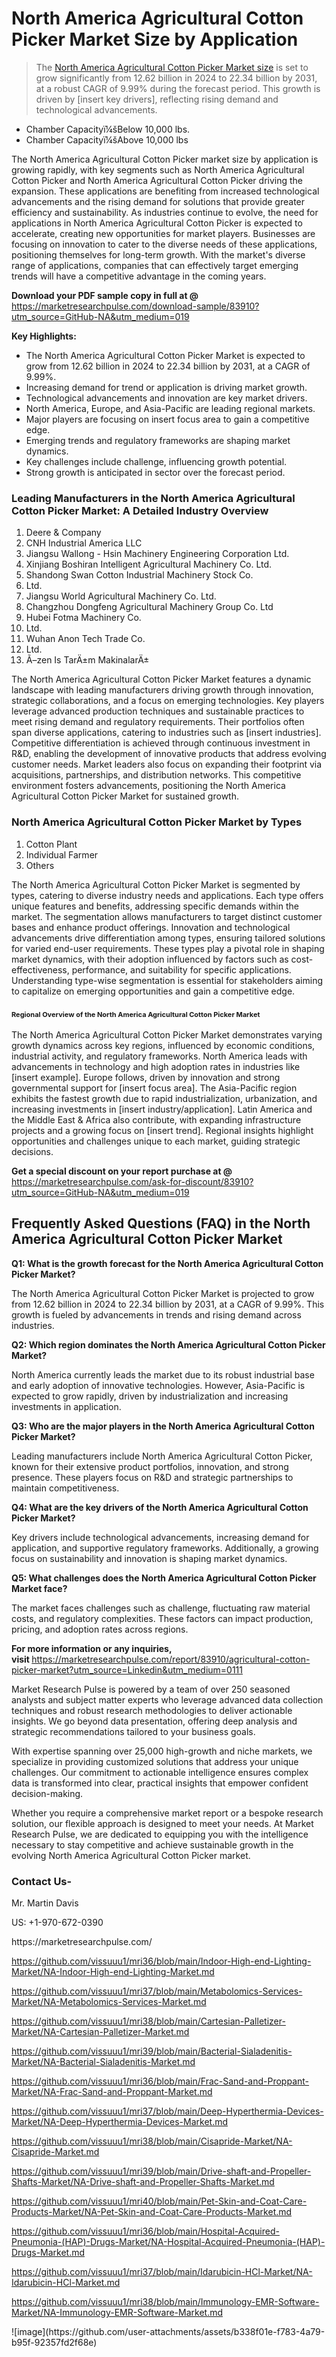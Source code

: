 <h1>North America Agricultural Cotton Picker Market&nbsp;Size by Application</h1><blockquote><p>The <a href="https://marketresearchpulse.com/download-sample/83910?utm_source=GitHub-NA&amp;utm_medium=019">North America Agricultural Cotton Picker Market size</a> is set to grow significantly from 12.62 billion in 2024 to 22.34 billion by 2031, at a robust CAGR of 9.99% during the forecast period. This growth is driven by [insert key drivers], reflecting rising demand and technological advancements.</p></blockquote><ul><li>Chamber Capacityï¼šBelow 10,000 lbs.<li> Chamber Capacityï¼šAbove 10,000 lbs</li></ul><p>The North America Agricultural Cotton Picker market size by application is growing rapidly, with key segments such as North America Agricultural Cotton Picker and North America Agricultural Cotton Picker driving the expansion. These applications are benefiting from increased technological advancements and the rising demand for solutions that provide greater efficiency and sustainability. As industries continue to evolve, the need for applications in North America Agricultural Cotton Picker is expected to accelerate, creating new opportunities for market players. Businesses are focusing on innovation to cater to the diverse needs of these applications, positioning themselves for long-term growth. With the market's diverse range of applications, companies that can effectively target emerging trends will have a competitive advantage in the coming years.</p><p><strong>Download your PDF sample copy in full at @ </strong><a href="https://marketresearchpulse.com/download-sample/83910?utm_source=GitHub-NA&amp;utm_medium=019">https://marketresearchpulse.com/download-sample/83910?utm_source=GitHub-NA&amp;utm_medium=019</a></p><p><strong>Key Highlights: </strong></p><ul><li>The North America Agricultural Cotton Picker Market is expected to grow from 12.62 billion in 2024 to 22.34 billion by 2031, at a CAGR of 9.99%.</li><li>Increasing demand for trend or application is driving market growth.</li><li>Technological advancements and innovation are key market drivers.</li><li>North America, Europe, and Asia-Pacific are leading regional markets.</li><li>Major players are focusing on insert focus area to gain a competitive edge.</li><li>Emerging trends and regulatory frameworks are shaping market dynamics.</li><li>Key challenges include challenge, influencing growth potential.</li><li>Strong growth is anticipated in sector over the forecast period.</li></ul><h3>Leading Manufacturers in the North America Agricultural Cotton Picker Market: A Detailed Industry Overview</h3><ol><li>Deere & Company</li><li>CNH Industrial America LLC</li><li>Jiangsu Wallong - Hsin Machinery Engineering Corporation Ltd.</li><li>Xinjiang Boshiran Intelligent Agricultural Machinery Co. Ltd.</li><li>Shandong Swan Cotton Industrial Machinery Stock Co.</li><li>Ltd.</li><li>Jiangsu World Agricultural Machinery Co. Ltd.</li><li>Changzhou Dongfeng Agricultural Machinery Group Co. Ltd</li><li>Hubei Fotma Machinery Co.</li><li>Ltd.</li><li>Wuhan Anon Tech Trade Co.</li><li>Ltd.</li><li>Ã–zen Is TarÄ±m MakinalarÄ±</li></ol><div class="flex max-w-full flex-col flex-grow"><div class="min-h-8 text-message flex w-full flex-col items-end gap-2 whitespace-normal break-words [.text-message+&amp;]:mt-5" dir="auto" data-message-author-role="assistant" data-message-id="fd8432e4-4910-450d-b182-61b7bfb0a01f" data-message-model-slug="gpt-4o"><div class="flex w-full flex-col gap-1 empty:hidden first:pt-[3px]"><div class="markdown prose w-full break-words dark:prose-invert light"><p>The North America Agricultural Cotton Picker Market features a dynamic landscape with leading manufacturers driving growth through innovation, strategic collaborations, and a focus on emerging technologies. Key players leverage advanced production techniques and sustainable practices to meet rising demand and regulatory requirements. Their portfolios often span diverse applications, catering to industries such as [insert industries]. Competitive differentiation is achieved through continuous investment in R&amp;D, enabling the development of innovative products that address evolving customer needs. Market leaders also focus on expanding their footprint via acquisitions, partnerships, and distribution networks. This competitive environment fosters advancements, positioning the North America Agricultural Cotton Picker Market for sustained growth.</p></div></div></div></div><h3>North America Agricultural Cotton Picker Market by Types</h3><ol><li>Cotton Plant<li> Individual Farmer<li> Others</li></ol><div class="flex max-w-full flex-col flex-grow"><div class="min-h-8 text-message flex w-full flex-col items-end gap-2 whitespace-normal break-words [.text-message+&amp;]:mt-5" dir="auto" data-message-author-role="assistant" data-message-id="084470be-0bb7-4664-bddf-5156b4f41249" data-message-model-slug="gpt-4o-mini"><div class="flex w-full flex-col gap-1 empty:hidden first:pt-[3px]"><div class="markdown prose w-full break-words dark:prose-invert light"><p>The North America Agricultural Cotton Picker Market is segmented by types, catering to diverse industry needs and applications. Each type offers unique features and benefits, addressing specific demands within the market. The segmentation allows manufacturers to target distinct customer bases and enhance product offerings. Innovation and technological advancements drive differentiation among types, ensuring tailored solutions for varied end-user requirements. These types play a pivotal role in shaping market dynamics, with their adoption influenced by factors such as cost-effectiveness, performance, and suitability for specific applications. Understanding type-wise segmentation is essential for stakeholders aiming to capitalize on emerging opportunities and gain a competitive edge.</p></div></div></div></div><h3><span style="font-size: 11px;">Regional Overview of the North America Agricultural Cotton Picker Market</span></h3><div class="flex max-w-full flex-col flex-grow"><div class="min-h-8 text-message flex w-full flex-col items-end gap-2 whitespace-normal break-words [.text-message+&amp;]:mt-5" dir="auto" data-message-author-role="assistant" data-message-id="e9038762-ce64-4e30-91c9-9bd413514231" data-message-model-slug="gpt-4o-mini"><div class="flex w-full flex-col gap-1 empty:hidden first:pt-[3px]"><div class="markdown prose w-full break-words dark:prose-invert light"><p>The North America Agricultural Cotton Picker Market demonstrates varying growth dynamics across key regions, influenced by economic conditions, industrial activity, and regulatory frameworks. North America leads with advancements in technology and high adoption rates in industries like [insert example]. Europe follows, driven by innovation and strong governmental support for [insert focus area]. The Asia-Pacific region exhibits the fastest growth due to rapid industrialization, urbanization, and increasing investments in [insert industry/application]. Latin America and the Middle East &amp; Africa also contribute, with expanding infrastructure projects and a growing focus on [insert trend]. Regional insights highlight opportunities and challenges unique to each market, guiding strategic decisions.</p></div></div></div></div><p><strong>Get a special discount on your report purchase at @ </strong><a href="https://marketresearchpulse.com/ask-for-discount/83910?utm_source=GitHub-NA&amp;utm_medium=019">https://marketresearchpulse.com/ask-for-discount/83910?utm_source=GitHub-NA&amp;utm_medium=019</a></p><h2>Frequently Asked Questions (FAQ) in the North America Agricultural Cotton Picker Market</h2><p><strong>Q1: What is the growth forecast for the North America Agricultural Cotton Picker Market?</strong></p><p>The North America Agricultural Cotton Picker Market is projected to grow from 12.62 billion in 2024 to 22.34 billion by 2031, at a CAGR of 9.99%. This growth is fueled by advancements in trends and rising demand across industries.</p><p><strong>Q2: Which region dominates the North America Agricultural Cotton Picker Market?</strong></p><p>North America currently leads the market due to its robust industrial base and early adoption of innovative technologies. However, Asia-Pacific is expected to grow rapidly, driven by industrialization and increasing investments in application.</p><p><strong>Q3: Who are the major players in the North America Agricultural Cotton Picker Market?</strong></p><p>Leading manufacturers include North America Agricultural Cotton Picker, known for their extensive product portfolios, innovation, and strong presence. These players focus on R&amp;D and strategic partnerships to maintain competitiveness.</p><p><strong>Q4: What are the key drivers of the North America Agricultural Cotton Picker Market?</strong></p><p>Key drivers include technological advancements, increasing demand for application, and supportive regulatory frameworks. Additionally, a growing focus on sustainability and innovation is shaping market dynamics.</p><p><strong>Q5: What challenges does the North America Agricultural Cotton Picker Market face?</strong></p><p>The market faces challenges such as challenge, fluctuating raw material costs, and regulatory complexities. These factors can impact production, pricing, and adoption rates across regions.</p><p><strong>For more information or any inquiries, visit&nbsp;</strong><a href="https://marketresearchpulse.com/report/83910/agricultural-cotton-picker-market?utm_source=Linkedin&utm_medium=0111">https://marketresearchpulse.com/report/83910/agricultural-cotton-picker-market?utm_source=Linkedin&utm_medium=0111</a></p><p>Market Research Pulse is powered by a team of over 250 seasoned analysts and subject matter experts who leverage advanced data collection techniques and robust research methodologies to deliver actionable insights. We go beyond data presentation, offering deep analysis and strategic recommendations tailored to your business goals.</p><p>With expertise spanning over 25,000 high-growth and niche markets, we specialize in providing customized solutions that address your unique challenges. Our commitment to actionable intelligence ensures complex data is transformed into clear, practical insights that empower confident decision-making.</p><p>Whether you require a comprehensive market report or a bespoke research solution, our flexible approach is designed to meet your needs. At Market Research Pulse, we are dedicated to equipping you with the intelligence necessary to stay competitive and achieve sustainable growth in the evolving North America Agricultural Cotton Picker market.</p><h3><strong>Contact Us-</strong></h3><p>Mr. Martin Davis</p><p>US: +1-970-672-0390</p><p>https://marketresearchpulse.com/</p><p><a href="https://github.com/vissuuu1/mri36/blob/main/Indoor-High-end-Lighting-Market/NA-Indoor-High-end-Lighting-Market.md">https://github.com/vissuuu1/mri36/blob/main/Indoor-High-end-Lighting-Market/NA-Indoor-High-end-Lighting-Market.md</a></p><p><a href="https://github.com/vissuuu1/mri37/blob/main/Metabolomics-Services-Market/NA-Metabolomics-Services-Market.md">https://github.com/vissuuu1/mri37/blob/main/Metabolomics-Services-Market/NA-Metabolomics-Services-Market.md</a></p><p><a href="https://github.com/vissuuu1/mri38/blob/main/Cartesian-Palletizer-Market/NA-Cartesian-Palletizer-Market.md">https://github.com/vissuuu1/mri38/blob/main/Cartesian-Palletizer-Market/NA-Cartesian-Palletizer-Market.md</a></p><p><a href="https://github.com/vissuuu1/mri39/blob/main/Bacterial-Sialadenitis-Market/NA-Bacterial-Sialadenitis-Market.md">https://github.com/vissuuu1/mri39/blob/main/Bacterial-Sialadenitis-Market/NA-Bacterial-Sialadenitis-Market.md</a></p><p><a href="https://github.com/vissuuu1/mri36/blob/main/Frac-Sand-and-Proppant-Market/NA-Frac-Sand-and-Proppant-Market.md">https://github.com/vissuuu1/mri36/blob/main/Frac-Sand-and-Proppant-Market/NA-Frac-Sand-and-Proppant-Market.md</a></p><p><a href="https://github.com/vissuuu1/mri37/blob/main/Deep-Hyperthermia-Devices-Market/NA-Deep-Hyperthermia-Devices-Market.md">https://github.com/vissuuu1/mri37/blob/main/Deep-Hyperthermia-Devices-Market/NA-Deep-Hyperthermia-Devices-Market.md</a></p><p><a href="https://github.com/vissuuu1/mri38/blob/main/Cisapride-Market/NA-Cisapride-Market.md">https://github.com/vissuuu1/mri38/blob/main/Cisapride-Market/NA-Cisapride-Market.md</a></p><p><a href="https://github.com/vissuuu1/mri39/blob/main/Drive-shaft-and-Propeller-Shafts-Market/NA-Drive-shaft-and-Propeller-Shafts-Market.md">https://github.com/vissuuu1/mri39/blob/main/Drive-shaft-and-Propeller-Shafts-Market/NA-Drive-shaft-and-Propeller-Shafts-Market.md</a></p><p><a href="https://github.com/vissuuu1/mri40/blob/main/Pet-Skin-and-Coat-Care-Products-Market/NA-Pet-Skin-and-Coat-Care-Products-Market.md">https://github.com/vissuuu1/mri40/blob/main/Pet-Skin-and-Coat-Care-Products-Market/NA-Pet-Skin-and-Coat-Care-Products-Market.md</a></p><p><a href="https://github.com/vissuuu1/mri36/blob/main/Hospital-Acquired-Pneumonia-(HAP)-Drugs-Market/NA-Hospital-Acquired-Pneumonia-(HAP)-Drugs-Market.md">https://github.com/vissuuu1/mri36/blob/main/Hospital-Acquired-Pneumonia-(HAP)-Drugs-Market/NA-Hospital-Acquired-Pneumonia-(HAP)-Drugs-Market.md</a></p><p><a href="https://github.com/vissuuu1/mri37/blob/main/Idarubicin-HCl-Market/NA-Idarubicin-HCl-Market.md">https://github.com/vissuuu1/mri37/blob/main/Idarubicin-HCl-Market/NA-Idarubicin-HCl-Market.md</a></p><p><a href="https://github.com/vissuuu1/mri38/blob/main/Immunology-EMR-Software-Market/NA-Immunology-EMR-Software-Market.md">https://github.com/vissuuu1/mri38/blob/main/Immunology-EMR-Software-Market/NA-Immunology-EMR-Software-Market.md</a></p>
![image](https://github.com/user-attachments/assets/b338f01e-f783-4a79-b95f-92357fd2f68e)
